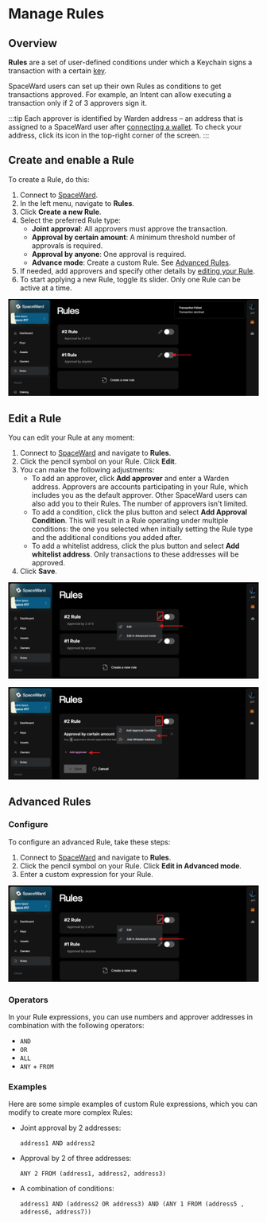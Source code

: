 ﻿---
sidebar_position: 9
---

# Manage Rules

## Overview

**Rules** are a set of user-defined conditions under which a Keychain signs a transaction with a certain [key](manage-keys).

SpaceWard users can set up their own Rules as conditions to get transactions approved. For example, an Intent can allow executing a transaction only if 2 of 3 approvers sign it.

:::tip
Each approver is identified by Warden address – an address that is assigned to a SpaceWard user after [connecting a wallet](connect-your-wallet). To check your address, click its icon in the top-right corner of the screen.
:::

## Create and enable a Rule

To create a Rule, do this:

1. Connect to [SpaceWard](https://spaceward.buenavista.wardenprotocol.org).
2. In the left menu, navigate to **Rules**.
3. Click **Create a new Rule**.
4. Select the preferred Rule type:
    - **Joint approval**: All approvers must approve the transaction.
    - **Approval by certain amount**: A minimum threshold number of approvals is required.
    - **Approval by anyone**: One approval is required.
    - **Advance mode**: Create a custom Rule. See [Advanced Rules](#advanced-rules).
5. If needed, add approvers and specify other details by [editing your Rule](#edit-a-rule).
6. To start applying a new Rule, toggle its slider. Only one Rule can be active at a time.

![Enable a Rule](../../static/img/enable-rule.png)

## Edit a Rule

You can edit your Rule at any moment:

1. Connect to [SpaceWard](https://spaceward.buenavista.wardenprotocol.org) and navigate to **Rules**.
2. Click the pencil symbol on your Rule. Click **Edit**.
3. You can make the following adjustments:
    - To add an approver, click **Add approver** and enter a Warden address. Approvers are accounts participating in your Rule, which includes you as the default approver. Other SpaceWard users can also add you to their Rules. The number of approvers isn't limited.
    - To add a condition, click the plus button and select **Add Approval Condition**. This will result in a Rule operating under multiple conditions: the one you selected when initially setting the Rule type and the additional conditions you added after.
    - To add a whitelist address, click the plus button and select **Add whitelist address**. Only transactions to these addresses will be approved.
4. Click **Save**.

![Edit a Rule 1](../../static/img/edit-rule-1.png)

![Edit a Rule 2](../../static/img/edit-rule-2.png)

## Advanced Rules

### Configure

To configure an advanced Rule, take these steps:

1. Connect to [SpaceWard](https://spaceward.buenavista.wardenprotocol.org) and navigate to **Rules**.
2. Click the pencil symbol on your Rule. Click **Edit in Advanced mode**.
3. Enter a custom expression for your Rule.

![Edit an advanced Rule](../../static/img/edit-rule-advanced.png)

### Operators

In your Rule expressions, you can use numbers and approver addresses in combination with the following operators:

- `AND`
- `OR`
- `ALL`
- `ANY` + `FROM`

### Examples

Here are some simple examples of custom Rule expressions, which you can modify to create more complex Rules:

- Joint approval by 2 addresses:

    ```
    address1 AND address2
    ```

- Approval by 2 of three addresses:
    
    ```
    ANY 2 FROM (address1, address2, address3)
    ```
- A combination of conditions:

    ```
    address1 AND (address2 OR address3) AND (ANY 1 FROM (address5 , address6, address7))
    ```
